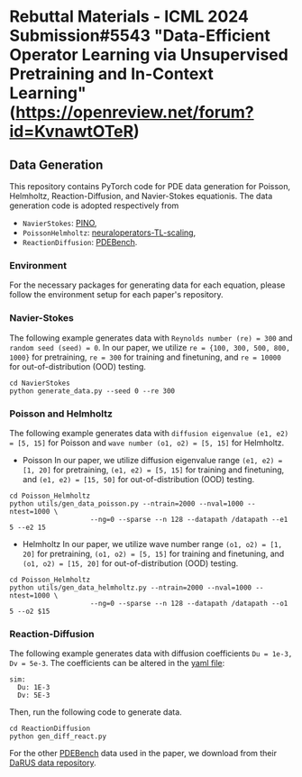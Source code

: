 # Rebuttal Materials - ICML 2024 Submission#5543 "Data-Efficient Operator Learning via Unsupervised Pretraining and In-Context Learning" (https://openreview.net/forum?id=KvnawtOTeR)

## Data Generation
This repository contains PyTorch code for PDE data generation for Poisson, Helmholtz, Reaction-Diffusion, and Navier-Stokes equationis. The data generation code is adopted respectively from 
- `NavierStokes`: [PINO](https://github.com/neuraloperator/physics_informed),
- `PoissonHelmholtz`: [neuraloperators-TL-scaling](https://github.com/ShashankSubramanian/neuraloperators-TL-scaling),
- `ReactionDiffusion`: [PDEBench](https://github.com/pdebench/PDEBench).

### Environment
For the necessary packages for generating data for each equation, please follow the environment setup for each paper's repository.

### Navier-Stokes
The following example generates data with `Reynolds number (re) = 300` and `random seed (seed) = 0`. 
In our paper, we utilize `re = {100, 300, 500, 800, 1000}` for pretraining, `re = 300` for training and finetuning, and `re = 10000` for out-of-distribution (OOD) testing.
```
cd NavierStokes
python generate_data.py --seed 0 --re 300 
```

### Poisson and Helmholtz
The following example generates data with `diffusion eigenvalue (e1, e2) = [5, 15]` for Poisson and `wave number (o1, o2) = [5, 15]` for Helmholtz. 
- Poisson
In our paper, we utilize diffusion eigenvalue range `(e1, e2) = [1, 20]` for pretraining, `(e1, e2) = [5, 15]` for training and finetuning, and `(e1, e2) = [15, 50]` for out-of-distribution (OOD) testing.
```
cd Poisson_Helmholtz
python utils/gen_data_poisson.py --ntrain=2000 --nval=1000 --ntest=1000 \
                    --ng=0 --sparse --n 128 --datapath /datapath --e1 5 --e2 15
```
- Helmholtz
In our paper, we utilize wave number range `(o1, o2) = [1, 20]` for pretraining, `(o1, o2) = [5, 15]` for training and finetuning, and `(o1, o2) = [15, 20]` for out-of-distribution (OOD) testing.
```
cd Poisson_Helmholtz
python utils/gen_data_helmholtz.py --ntrain=2000 --nval=1000 --ntest=1000 \
                    --ng=0 --sparse --n 128 --datapath /datapath --o1 5 --o2 $15
```

### Reaction-Diffusion
The following example generates data with diffusion coefficients `Du = 1e-3, Dv = 5e-3`. The coefficients can be altered in the [yaml file](ReactionDiffusion/configs/diff-react.yaml):
```
sim:
  Du: 1E-3
  Dv: 5E-3
``` 
Then, run the following code to generate data.
```
cd ReactionDiffusion
python gen_diff_react.py
```
For the other [PDEBench](https://github.com/pdebench/PDEBench) data used in the paper, we download from their [DaRUS data repository](https://darus.uni-stuttgart.de/dataset.xhtml?persistentId=doi:10.18419/darus-2986).
